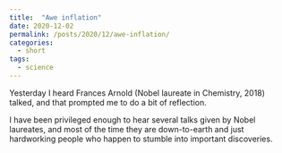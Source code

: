 ```yaml
---
title:  "Awe inflation"
date: 2020-12-02
permalink: /posts/2020/12/awe-inflation/
categories: 
  - short
tags:
  - science 
---
```


Yesterday I heard Frances Arnold (Nobel laureate in Chemistry, 2018) talked, and that prompted me to do a bit of reflection.
 
I have been privileged enough to hear several talks given by Nobel laureates, and most of the time they are down-to-earth and just hardworking people who happen to stumble into important discoveries.

 
